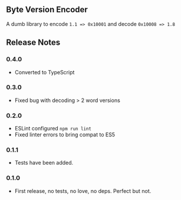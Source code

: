 ## Byte Version Encoder

A dumb library to encode `1.1 => 0x10001` and decode `0x10008 => 1.8`

## Release Notes

### 0.4.0
- Converted to TypeScript

### 0.3.0
- Fixed bug with decoding > 2 word versions

### 0.2.0

- ESLint configured `npm run lint`
- Fixed linter errors to bring compat to ES5

### 0.1.1

- Tests have been added.

### 0.1.0

- First release, no tests, no love, no deps. Perfect but not. 
